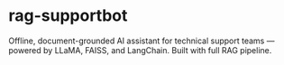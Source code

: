 # rag-supportbot
Offline, document-grounded AI assistant for technical support teams — powered by LLaMA, FAISS, and LangChain. Built with full RAG pipeline.
